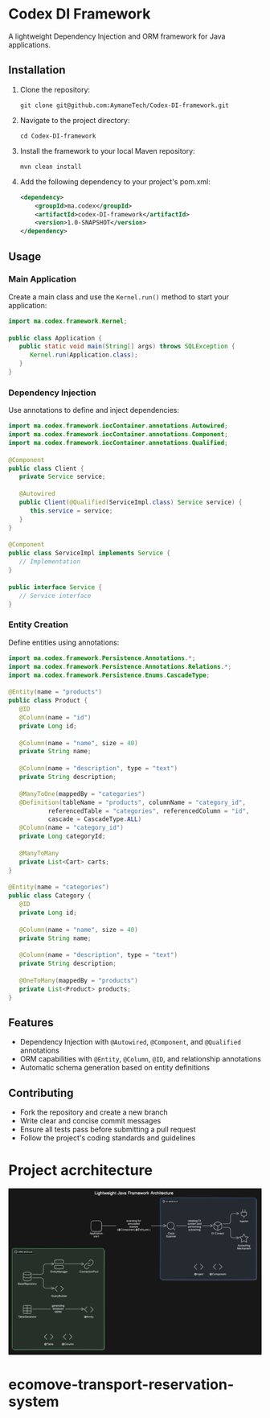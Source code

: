 # Codex DI Framework

A lightweight Dependency Injection and ORM framework for Java applications.

## Installation

1. Clone the repository:
   ```
   git clone git@github.com:AymaneTech/Codex-DI-framework.git
   ```

2. Navigate to the project directory:
   ```
   cd Codex-DI-framework
   ```

3. Install the framework to your local Maven repository:
   ```
   mvn clean install
   ```

4. Add the following dependency to your project's pom.xml:
   ```xml
   <dependency>
       <groupId>ma.codex</groupId>
       <artifactId>codex-DI-framework</artifactId>
       <version>1.0-SNAPSHOT</version>
   </dependency>
   ```

## Usage

### Main Application

Create a main class and use the `Kernel.run()` method to start your application:

```java
import ma.codex.framework.Kernel;

public class Application {
   public static void main(String[] args) throws SQLException {
      Kernel.run(Application.class);
   }
}
```

### Dependency Injection

Use annotations to define and inject dependencies:

```java
import ma.codex.framework.iocContainer.annotations.Autowired;
import ma.codex.framework.iocContainer.annotations.Component;
import ma.codex.framework.iocContainer.annotations.Qualified;

@Component
public class Client {
   private Service service;

   @Autowired
   public Client(@Qualified(ServiceImpl.class) Service service) {
      this.service = service;
   }
}

@Component
public class ServiceImpl implements Service {
   // Implementation
}

public interface Service {
   // Service interface
}
```

### Entity Creation

Define entities using annotations:

```java
import ma.codex.framework.Persistence.Annotations.*;
import ma.codex.framework.Persistence.Annotations.Relations.*;
import ma.codex.framework.Persistence.Enums.CascadeType;

@Entity(name = "products")
public class Product {
   @ID
   @Column(name = "id")
   private Long id;

   @Column(name = "name", size = 40)
   private String name;

   @Column(name = "description", type = "text")
   private String description;

   @ManyToOne(mappedBy = "categories")
   @Definition(tableName = "products", columnName = "category_id",
           referencedTable = "categories", referencedColumn = "id",
           cascade = CascadeType.ALL)
   @Column(name = "category_id")
   private Long categoryId;

   @ManyToMany
   private List<Cart> carts;
}

@Entity(name = "categories")
public class Category {
   @ID
   private Long id;

   @Column(name = "name", size = 40)
   private String name;

   @Column(name = "description", type = "text")
   private String description;

   @OneToMany(mappedBy = "products")
   private List<Product> products;
}
```

## Features

- Dependency Injection with `@Autowired`, `@Component`, and `@Qualified` annotations
- ORM capabilities with `@Entity`, `@Column`, `@ID`, and relationship annotations
- Automatic schema generation based on entity definitions

## Contributing
- Fork the repository and create a new branch
- Write clear and concise commit messages
- Ensure all tests pass before submitting a pull request
- Follow the project's coding standards and guidelines

# Project acrchitecture
![Framework Architecture](./assets/architecture.png)
# ecomove-transport-reservation-system
